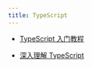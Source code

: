 ```yaml
---
title: TypeScript
---
```


- [TypeScript 入门教程](https://ts.xcatliu.com)

- [深入理解 TypeScript](https://jkchao.github.io/typescript-book-chinese/#why/)
